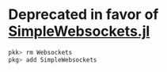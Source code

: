 # Deprecated in favor of [SimpleWebsockets.jl](https://github.com/citkane/SimpleWebsockets.jl)
```julia
pkk> rm Websockets
pkg> add SimpleWebsockets 
```

